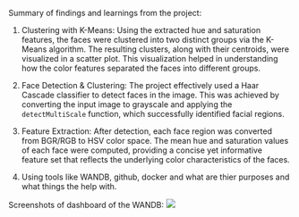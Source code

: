 Summary of findings and learnings from the project:

1. Clustering with K-Means: Using the extracted hue and saturation features, the faces were clustered into two distinct groups via the K-Means algorithm.  The resulting clusters, along with their centroids, were visualized in a scatter plot. This visualization helped in understanding how the color features separated the faces into different groups.
2. Face Detection & Clustering: The project effectively used a Haar Cascade classifier to detect faces in the image. This was achieved by converting the input image to grayscale and applying the `detectMultiScale` function, which successfully identified facial regions.

3. Feature Extraction: After detection, each face region was converted from BGR/RGB to HSV color space. The mean hue and saturation values of each face were computed, providing a concise yet informative feature set that reflects the underlying color characteristics of the faces.

4. Using tools like WANDB, github, docker and what are thier purposes and what things the help with.


Screenshots of dashboard of the WANDB:
![]("image.png")